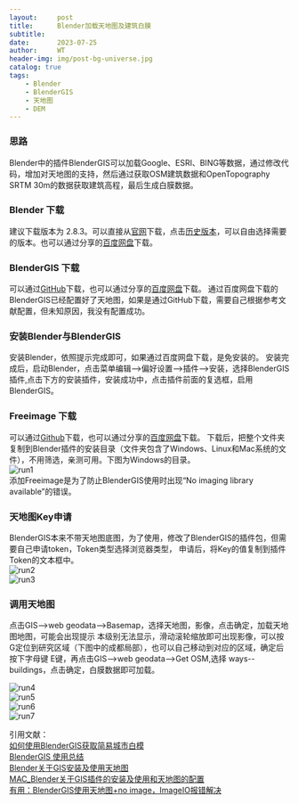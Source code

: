 ```yaml
---
layout:     post
title:      Blender加载天地图及建筑白膜
subtitle:   
date:       2023-07-25
author:     WT
header-img: img/post-bg-universe.jpg
catalog: true
tags:
    - Blender
    - BlenderGIS
    - 天地图  
    - DEM   
---
```


### 思路
Blender中的插件BlenderGIS可以加载Google、ESRI、BING等数据，通过修改代码，增加对天地图的支持，然后通过获取OSM建筑数据和OpenTopography SRTM 30m的数据获取建筑高程，最后生成白膜数据。

### Blender 下载  
建议下载版本为 2.8.3。可以直接从[官网](https://www.blender.org/download/)下载，点击[历史版本](https://download.blender.org/release/)，可以自由选择需要的版本。也可以通过分享的[百度网盘](https://pan.baidu.com/s/1iKpd4pifYR4OQytxE2M2HQ?pwd=yz23)下载。

### BlenderGIS 下载
可以通过[GitHub](https://github.com/blendergis/BlenderGIS)下载，也可以通过分享的[百度网盘](https://pan.baidu.com/s/1BdJ5yMpay0wV_9nNPWwIZA?pwd=aa6t)下载。
通过百度网盘下载的BlenderGIS已经配置好了天地图，如果是通过GitHub下载，需要自己根据参考文献配置，但未知原因，我没有配置成功。

### 安装Blender与BlenderGIS  
安装Blender，依照提示完成即可，如果通过百度网盘下载，是免安装的。
安装完成后，启动Blender，点击菜单编辑-->偏好设置-->插件-->安装，选择BlenderGIS插件,点击下方的安装插件，安装成功中，点击插件前面的复选框，启用BlenderGIS。


### Freeimage 下载
可以通过[Github](https://github.com/imageio/imageio-binaries/tree/master)下载，也可以通过分享的[百度网盘](https://pan.baidu.com/s/1VjY1_buwR_sItuQZVVnagw?pwd=7ven)下载。
下载后，把整个文件夹复制到Blender插件的安装目录（文件夹包含了Windows、Linux和Mac系统的文件），不用筛选，亲测可用。下图为Windows的目录。  
![run1](http://www.spatial.pro/img/BlenderPlugin_Dir.png)    
添加Freeimage是为了防止BlenderGIS使用时出现“No imaging library available”的错误。

### 天地图Key申请
BlenderGIS本来不带天地图底图，为了使用，修改了BlenderGIS的插件包，但需要自己申请token，Token类型选择浏览器类型，
申请后，将Key的值复制到插件Token的文本框中。  
![run2](http://www.spatial.pro/img/Tianditukey.png)     
![run3](http://www.spatial.pro/img/Blender_Key.png)     

### 调用天地图
点击GIS-->web geodata-->Basemap，选择天地图，影像，点击确定，加载天地图地图，可能会出现提示 本级别无法显示，滑动滚轮缩放即可出现影像，可以按G定位到研究区域（下图中的成都局部），也可以自己移动到对应的区域，确定后按下字母键 E键，再点击GIS-->web geodata-->Get OSM,选择 ways--buildings，点击确定，白膜数据即可加载。

![run4](http://www.spatial.pro/img/BlenderloadTDT.png)     
![run5](http://www.spatial.pro/img/BlenderloadTDT2.png)     
![run6](http://www.spatial.pro/img/BlenderloadTDT3.png)     
![run7](http://www.spatial.pro/img/BlenderloadTDT4.png) 

引用文献：  
[如何使用BlenderGIS获取简易城市白模](https://www.gzmaijing.com/news/202207111117155047.html)   
 [BlenderGIS 使用总结](https://blog.csdn.net/u012556425/article/details/120924639#comments_27047071)  
 [Blender关于GIS安装及使用天地图](https://blog.csdn.net/Miss_SQ/article/details/129217745)  
 [MAC_Blender关于GIS插件的安装及使用和天地图的配置](https://www.jianshu.com/p/488f9ba27831)   
 [有用：BlenderGIS使用天地图+no image，ImageIO报错解决](https://www.bilibili.com/read/cv15701343)  

